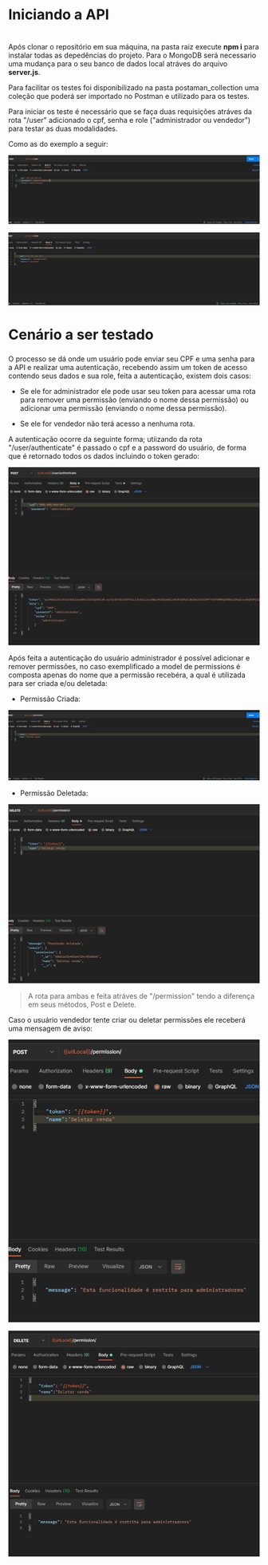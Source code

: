 #  Iniciando a API<h1>

Após clonar o repositório em sua máquina, na pasta raiz execute **npm i** para instalar todas as depedências do projeto. Para o MongoDB será necessario uma mudança para o seu banco de dados local atráves do arquivo **server.js**.

Para facilitar os testes foi disponibilizado na pasta postaman_collection uma coleção que poderá ser importado no Postman e utilizado para os testes. 

Para iniciar os teste é necessário que se faça duas requisições atráves da rota "/user" adicionado o cpf, senha e role ("administrador ou vendedor") para testar as duas modalidades.

Como as do exemplo a seguir:

![Criação do usuário administrador](./img_example/criarAdmin.png)


![Criação do usuário vendedor](./img_example/criarVendedor.png)


# Cenário a ser testado <h3>

O processo se dá onde um usuário pode enviar seu CPF e uma senha para a API e realizar uma autenticação, recebendo assim um token de acesso contendo seus dados e sua role, feita a autenticação, existem dois casos:

* Se ele for administrador ele pode usar seu token para acessar uma rota para remover uma permissão (enviando o nome dessa permissão) ou adicionar uma permissão (enviando o nome dessa permissão).

* Se ele for vendedor não terá acesso a nenhuma rota.


A autenticação ocorre da seguinte forma; utiizando da rota "/user/authenticate" é passado o cpf e a password do usuário, de forma que é retornado todos os dados incluindo o token gerado: 

![Autenticação do usuário administrador](./img_example/autenticacao.png)

Após feita a autenticação do usuário administrador é possível adicionar e remover permissões, no caso exemplificado a model de permissions é composta apenas do nome que a permissão recebéra, a qual é utilizada para ser criada e/ou deletada:


* Permissão Criada:

![Criando a permissão para deletar venda](./img_example/criarPermissao.png)


* Permissão Deletada:

![Criando a permissão para deletar venda](./img_example/deletarPermissao.png)


> A rota para ambas e feita atráves de "/permission" tendo a diferença em seus métodos, Post e Delete.

Caso o usuário vendedor tente criar ou deletar permissões ele receberá uma mensagem de aviso:

![Usuário Vendedor tentar criar permissão](./img_example/deletarPermissaoVendedor.png)

![Usuário Vendedor tentar deletar permissão](./img_example/deletarPermissaoVendedordeletar.png)


